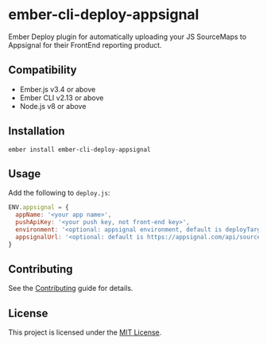 ember-cli-deploy-appsignal
==============================================================================

Ember Deploy plugin for automatically uploading your JS SourceMaps to Appsignal for their FrontEnd reporting product.


Compatibility
------------------------------------------------------------------------------

* Ember.js v3.4 or above
* Ember CLI v2.13 or above
* Node.js v8 or above


Installation
------------------------------------------------------------------------------

```
ember install ember-cli-deploy-appsignal
```


Usage
------------------------------------------------------------------------------

Add the following to `deploy.js`:

```js
ENV.appsignal = {
  appName: '<your app name>',
  pushApiKey: '<your push key, not front-end key>',
  environment: '<optional: appsignal environment, default is deployTarget>'
  appsignalUrl: '<optional: default is https://appsignal.com/api/sourcemaps'
}
```

Contributing
------------------------------------------------------------------------------

See the [Contributing](CONTRIBUTING.md) guide for details.


License
------------------------------------------------------------------------------

This project is licensed under the [MIT License](LICENSE.md).
